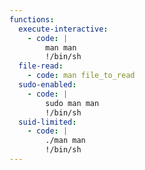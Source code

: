 ```yaml
---
functions:
  execute-interactive:
    - code: |
        man man
        !/bin/sh
  file-read:
    - code: man file_to_read
  sudo-enabled:
    - code: |
        sudo man man
        !/bin/sh
  suid-limited:
    - code: |
        ./man man
        !/bin/sh
---
```

